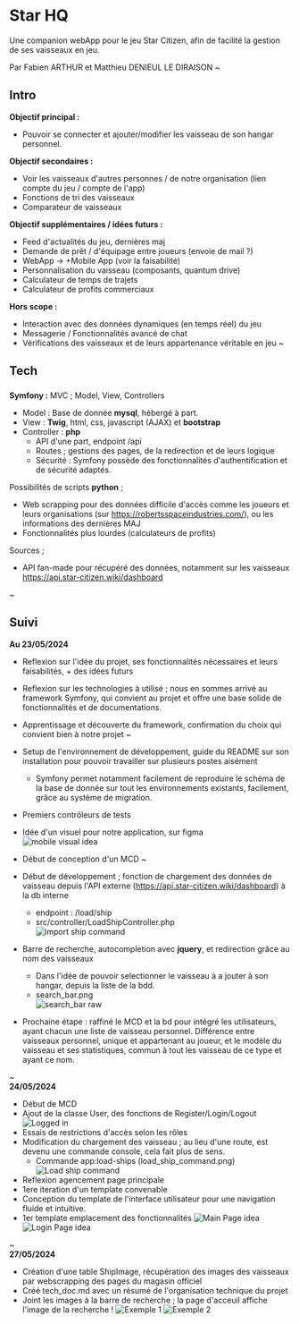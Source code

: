 # Star HQ
Une companion webApp pour le jeu Star Citizen, afin de facilité la gestion de ses vaisseaux en jeu.

Par Fabien ARTHUR et Matthieu DENIEUL LE DIRAISON
~
## Intro
__Objectif principal :__
* Pouvoir se connecter et ajouter/modifier les vaisseau de son hangar personnel.

__Objectif secondaires :__
* Voir les vaisseaux d'autres personnes / de notre organisation (lien compte du jeu / compte de l'app)
* Fonctions de tri des vaisseaux
* Comparateur de vaisseaux

__Objectif supplémentaires / idées futurs :__
* Feed d'actualités du jeu, dernières maj
* Demande de prêt / d'équipage entre joueurs (envoie de mail ?)
* WebApp -> +Mobile App (voir la faisabilité)
* Personnalisation du vaisseau (composants, quantum drive)
* Calculateur de temps de trajets
* Calculateur de profits commerciaux

__Hors scope :__
* Interaction avec des données dynamiques (en temps réel) du jeu
* Messagerie / Fonctionnalités avancé de chat
* Vérifications des vaisseaux et de leurs appartenance véritable en jeu
~
## Tech
###
__Symfony :__
MVC ; Model, View, Controllers
* Model : Base de donnée __mysql__, hébergé à part.
* View : __Twig__, html, css, javascript (AJAX) et __bootstrap__
* Controller : __php__
	*  API d'une part, endpoint /api
	* Routes ; gestions des pages, de la redirection et de leurs logique
	* Sécurité : Symfony possède des fonctionnalités d'authentification et de sécurité adaptés.

Possibilités de scripts __python__ ;
* Web scrapping pour des données difficile d'accès comme les joueurs et leurs organisations (sur https://robertsspaceindustries.com/), ou les informations des dernières MAJ
* Fonctionnalités plus lourdes (calculateurs de profits)

Sources ;
* API fan-made pour récupéré des données, notamment sur les vaisseaux https://api.star-citizen.wiki/dashboard

~

## Suivi
__Au 23/05/2024__
* Reflexion sur l'idée du projet, ses fonctionnalités nécessaires et leurs faisabilités, + des idées futurs
* Reflexion sur les technologies à utilisé ; nous en sommes arrivé au framework Symfony, qui convient au projet et offre une base solide de fonctionnalités et de documentations.
* Apprentissage et découverte du framework, confirmation du choix qui convient bien à notre projet
~
* Setup de l'environnement de développement, guide du README sur son installation pour pouvoir travailler sur plusieurs postes aisément
	* Symfony permet notamment facilement de reproduire le schéma de la base de donnée sur tout les environnements existants, facilement, grâce au système de migration.
* Premiers contrôleurs de tests
* Idée d'un visuel pour notre application, sur figma  
![mobile visual idea](_suivi/2024.05.23/first_visual_idea.png)
* Début de conception d'un MCD
~
* Début de développement ; fonction de chargement des données de vaisseau depuis l'API externe (https://api.star-citizen.wiki/dashboard) à la db interne  
	* endpoint : /load/ship  
	* src/controller/LoadShipController.php  
	![import ship command](_suivi/2024.05.23/import_ship_data.png)
* Barre de recherche, autocompletion avec __jquery__, et redirection grâce au nom des vaisseaux
	*  Dans l'idée de pouvoir selectionner le vaisseau à a jouter à son hangar, depuis la liste de la bdd.
	* search_bar.png  
	![search_bar raw](_suivi/2024.05.23/search_bar.png)

* Prochaine étape : raffiné le MCD et la bd pour intégré les utilisateurs, ayant chacun une liste de vaisseau personnel. Différence entre vaisseaux personnel, unique et appartenant au joueur, et le modèle du vaisseau et ses statistiques, commun à tout les vaisseau de ce type et ayant ce nom.

~  
__24/05/2024__
* Début de MCD
* Ajout de la classe User, des fonctions de Register/Login/Logout 
![Logged in](_suivi/2024.05.24/Logged_in.png)
* Essais de restrictions d'accès selon les rôles
* Modification du chargement des vaisseau ; au lieu d'une route, est devenu une commande console, cela fait plus de sens.  
	* Commande app:load-ships (load_ship_command.png)
	![Load ship command](_suivi/2024.05.24/load_ship_command.png)
* Reflexion agencement page principale 
* 1ere iteration d'un template convenable
* Conception du template de l'interface utilisateur pour une navigation fluide et intuitive.
* 1er template emplacement des fonctionnalités
	![Main Page idea](_suivi/2024.05.24/main_page_without_ship_matrix.png)
	![Login Page idea](_suivi/2024.05.24/login_page.png)  
	
~  
__27/05/2024__
* Création d'une table ShipImage, récupération des images des vaisseaux par webscrapping des pages du magasin officiel
* Créé tech_doc.md avec un résumé de l'organisation technique du projet
* Joint les images à la barre de recherche ; la page d'acceuil affiche l'image de la recherche !
	![Exemple 1](_suivi/2024.05.27/search_and_image1.png) ![Exemple 2](_suivi/2024.05.27/search_and_image2.png)